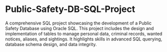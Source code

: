 # Public-Safety-DB-SQL-Project
A comprehensive SQL project showcasing the development of a Public Safety Database using Oracle SQL. This project includes the design and implementation of tables to manage personal data, criminal records, wanted notices, aliases, and sightings. It highlights skills in advanced SQL querying, database schema design, and data integrity.
